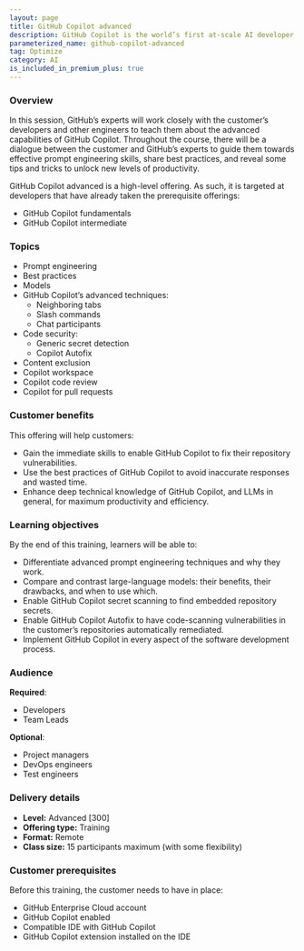 ```yaml
---
layout: page
title: GitHub Copilot advanced
description: GitHub Copilot is the world’s first at-scale AI developer tool. Sitting within the editor as a simple extension, GitHub Copilot draws context from a developer’s code to suggest new lines, entire functions, tests, and even complex algorithms.
parameterized_name: github-copilot-advanced
tag: Optimize
category: AI
is_included_in_premium_plus: true
---
```


### Overview

In this session, GitHub’s experts will work closely with the customer’s developers and other engineers to teach them about the advanced capabilities of GitHub Copilot. Throughout the course, there will be a dialogue between the customer and GitHub’s experts to guide them towards effective prompt engineering skills, share best practices, and reveal some tips and tricks to unlock new levels of productivity.

GitHub Copilot advanced is a high-level offering. As such, it is targeted at developers that have already taken the prerequisite offerings:

* GitHub Copilot fundamentals  
* GitHub Copilot intermediate

### Topics

* Prompt engineering  
* Best practices  
* Models  
* GitHub Copilot’s advanced techniques:  
  * Neighboring tabs  
  * Slash commands  
  * Chat participants  
* Code security:  
  * Generic secret detection  
  * Copilot Autofix  
* Content exclusion  
* Copilot workspace  
* Copilot code review  
* Copilot for pull requests

### Customer benefits

This offering will help customers:

* Gain the immediate skills to enable GitHub Copilot to fix their repository vulnerabilities.  
* Use the best practices of GitHub Copilot to avoid inaccurate responses and wasted time.  
* Enhance deep technical knowledge of GitHub Copilot, and LLMs in general, for maximum productivity and efficiency.

### Learning objectives

By the end of this training, learners will be able to:

* Differentiate advanced prompt engineering techniques and why they work.  
* Compare and contrast large-language models: their benefits, their drawbacks, and when to use which.  
* Enable GitHub Copilot secret scanning to find embedded repository secrets.  
* Enable GitHub Copilot Autofix to have code-scanning vulnerabilities in the customer’s repositories automatically remediated.  
* Implement GitHub Copilot in every aspect of the software development process.

### Audience

**Required**:

* Developers  
* Team Leads

**Optional**:

* Project managers  
* DevOps engineers  
* Test engineers

### Delivery details

* **Level:** Advanced \[300\]  
* **Offering type:** Training  
* **Format:** Remote  
* **Class size:** 15 participants maximum  (with some flexibility)  

### Customer prerequisites

Before this training, the customer needs to have in place:

* GitHub Enterprise Cloud account  
* GitHub Copilot enabled  
* Compatible IDE with GitHub Copilot  
* GitHub Copilot extension installed on the IDE
